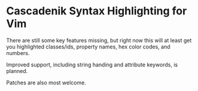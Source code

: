 # Cascadenik Syntax Highlighting for Vim

There are still some key features missing, but right now this will at least
get you highlighted classes/ids, property names, hex color codes, and numbers.

Improved support, including string handing and attribute keywords, is planned.

Patches are also most welcome.

